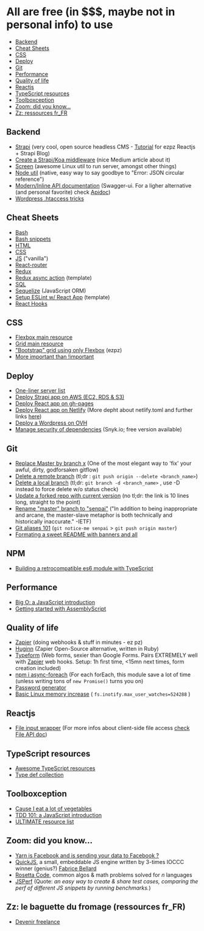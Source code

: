 # All are free (in $$$, maybe not in personal info) to use
  - [Backend](#backend)
  - [Cheat Sheets](#cheat-sheets)
  - [CSS](#css)
  - [Deploy](#deploy)
  - [Git](#git)
  - [Performance](#performance)
  - [Quality of life](#quality-of-life)
  - [Reactjs](#reactjs)
  - [TypeScript resources](#typescript-resources)
  - [Toolboxception](#toolboxception)
  - [Zoom: did you know...](#zoom-did-you-know)
  - [Zz: ressources fr_FR](#zz-le-baguette-du-fromage-ressources-fr_fr)


## Backend
- [Strapi][3] (very cool, open source headless CMS - [Tutorial][5] for ezpz Reactjs + Strapi Blog)
- [Create a Strapi/Koa middleware][23] (nice Medium article about it)
- [Screen][4] (awesome Linux util to run server, amongst other things)
- [Node util][25] (native, easy way to say goodbye to "Error: JSON circular reference")
- [Modern/Inline API documentation][32] (Swagger-ui. For a ligher alternative (and personal favorite) check [Apidoc][33])
- [Wordpress .htaccess tricks][36]

## Cheat Sheets
- [Bash][51]
- [Bash snippets][59]
- [HTML][52]
- [CSS][53]
- [JS][50] ("vanilla")
- [React-router][54]
- [Redux][55]
- [Redux async action][48] (template)
- [SQL][49]
- [Sequelize][45] (JavaScript ORM)
- [Setup ESLint w/ React App][46] (template)
- [React Hooks][57]

## CSS
- [Flexbox main resource][17]
- [Grid main resource][26]
- ["Bootstrap" grid using only Flexbox][43] (ezpz)
- [More important than !important][16]

## Deploy
- [One-liner server list][1]
- [Deploy Strapi app on AWS (EC2, RDS & S3)][9]
- [Deploy React app on gh-pages][13]
- [Deploy React app on Netlify][14] (More depht about netlify.toml and further links [here][15])
- [Deploy a Wordpress on OVH][24]
- [Manage security of dependencies][31] (Snyk.io; free version available)

## Git
- [Replace Master by branch x][10] (One of the most elegant way to 'fix' your awful, dirty, godforsaken gitflow)
- [Delete a remote branch][11] (tl;dr : `git push origin --delete <branch_name>`)
- [Delete a local branch][12] (tl;dr: `git branch -d <branch_name>` , use -D instead to force delete w/o status check)
- [Update a forked repo with current version][21] (no tl;dr: the link is 10 lines long, straight to the point)
- [Rename "master" branch to "senpai"][56] ("In addition to being inappropriate and arcane, the master-slave metaphor is both technically and historically inaccurate." -IETF)
- [Git aliases 101][58] (`git notice-me senpai` > `git push origin master`)
- [Formating a sweet README with banners and all][30]

## NPM
- [Building a retrocompatible es6 module with TypeScript][60]

## Performance
- [Big O: a JavaScript introduction][19]
- [Getting started with AssemblyScript][20]

## Quality of life
- [Zapier][6] (doing webhooks & stuff in minutes - ez pz)
- [Huginn][44] (Zapier Open-Source alternative, written in Ruby)
- [Typeform][7] (Web forms, sexier than Google Forms. Pairs EXTREMELY well with [Zapier][6] web hooks. Setup: 1h first time, <15mn next times, form creation included)
- [npm i async-foreach][27] (For each forEach, this module save a lot of time (unless writing tons of `new Promise()` turns you on)
- [Password generator][37]
- [Basic Linux memory increase][47] ( `fs.inotify.max_user_watches=524288` )

## Reactjs
- [File input wrapper][28] (For more infos about client-side file access [check File API doc][29])

## TypeScript resources
- [Awesome TypeScript resources][34]
- [Type def collection][35]

## Toolboxception
- [Cause I eat a lot of vegetables][2]
- [TDD 101: a JavaScript introduction][42]
- [ULTIMATE resource list][18]

## Zoom: did you know...
- [Yarn is Facebook and is sending your data to Facebook ?][22]
- [QuickJS][38], a small, embeddable JS engine written by 3-times IOCCC winner (genius?) [Fabrice Bellard][39]
- [Rosetta Code][40], common algos & math problems solved for *n* languages
- [JSPerf][41] (Quote: *an easy way to create & share test cases, comparing the perf of different JS snippets by running benchmarks.*)

## Zz: le baguette du fromage (ressources fr_FR)
- [Devenir freelance][8]

[1]: https://gist.github.com/willurd/5720255
[2]: https://github.com/digitalfu/developer-reference-resources-on-github
[3]: https://strapi.io/documentation/3.0.0-beta.x/getting-started/quick-start.html
[4]: https://linuxize.com/post/how-to-use-linux-screen/
[5]: https://medium.com/@adeyinkakazeemolufemioluoje/create-a-blog-with-react-and-strapi-cc3d8f0f01e1
[6]: https://zapier.com/
[7]: https://www.typeform.com/
[8]: https://github.com/etnbrd/awesome-freelance-fr
[9]: https://github.com/61FINTECH/deploy-strapi-on-aws
[10]: https://stackoverflow.com/a/2862938/11894221
[11]: https://stackoverflow.com/a/2003515/11894221
[12]: https://stackoverflow.com/a/10999165/11894221
[13]: https://devhoot.ooo/how-to-host-react-websites-on-github.-a-comprehensive-guide!/
[14]: https://create-react-app.dev/docs/deployment/#netlify
[15]: https://hackernoon.com/netlify-continuous-deployment-github-react-lambdaschool-67f3ae658d31
[16]: https://paulbakaus.com/2017/07/27/more-important-than-important/
[17]: https://css-tricks.com/snippets/css/a-guide-to-flexbox/
[18]: https://github.com/sindresorhus/awesome
[19]: https://medium.com/cesars-tech-insights/big-o-notation-javascript-25c79f50b19b
[20]: https://www.sitepen.com/blog/getting-started-with-assemblyscript/
[21]: https://medium.com/@topspinj/how-to-git-rebase-into-a-forked-repo-c9f05e821c8a
[22]: https://engineering.fb.com/web/yarn-a-new-package-manager-for-javascript/
[23]: https://medium.com/@prakash.gangurde/how-to-create-a-middleware-for-strapi-f80a24876fc9
[24]: https://girlknowstech.com/how-to-install-wordpress-on-ovh-server/
[25]: https://stackoverflow.com/a/18354289
[26]: https://css-tricks.com/snippets/css/complete-guide-grid/
[27]: https://www.npmjs.com/package/async-foreach
[28]: https://github.com/greena13/react-simple-file-input#readme
[29]: https://developer.mozilla.org/en-US/docs/Web/API/File
[30]: https://glebbahmutov.com/blog/how-i-organize-readme/
[31]: https://snyk.io/
[32]: https://swagger.io/tools/swagger-ui/
[33]: https://apidocjs.com/
[34]: https://github.com/dzharii/awesome-typescript
[35]: https://github.com/DefinitelyTyped/DefinitelyTyped
[36]: https://perishablepress.com/stupid-htaccess-tricks/
[37]: https://passwordsgenerator.net/
[38]: https://bellard.org/quickjs/
[39]: https://en.wikipedia.org/wiki/Fabrice_Bellard
[40]: http://www.rosettacode.org/wiki/Category:Programming_Tasks
[41]: https://jsperf.com/
[42]: https://github.com/dwyl/learn-tdd
[43]: https://dev.to/drews256/ridiculously-easy-row-and-column-layouts-with-flexbox-1k01
[44]: https://github.com/huginn/huginn
[45]: https://gist.github.com/Eth3rnit3/3a83cfa8d6c391139db24aadb1b0a774
[46]: https://gist.github.com/Eth3rnit3/ef4ade2e2b5be0e0d0047522752f9923
[47]: https://gist.github.com/Eth3rnit3/46c9c9cdb8c66485e2b462645719ee4d
[48]: https://gist.github.com/Eth3rnit3/0ad5004e7970a942376bd71361671bc2
[49]: https://gist.github.com/hofmannsven/9164408
[50]: https://gist.github.com/thegitfather/9c9f1a927cd57df14a59c268f118ce86
[51]: https://www.linuxtrainingacademy.com/linux-commands-cheat-sheet/
[52]: https://htmlcheatsheet.com/
[53]: https://htmlcheatsheet.com/css/
[54]: https://devhints.io/react-router
[55]: https://devhints.io/redux
[56]: https://gist.github.com/TheRealBarenziah/434e9be111e25eda53e88c7ecb057acd
[57]: https://react-hooks-cheatsheet.com/
[58]: https://hackernoon.com/git-going-with-aliases-a9706e23fa9c
[59]: https://github.com/alexanderepstein/Bash-Snippets
[60]: https://itnext.io/step-by-step-building-and-publishing-an-npm-typescript-package-44fe7164964c?gi=722069687819
